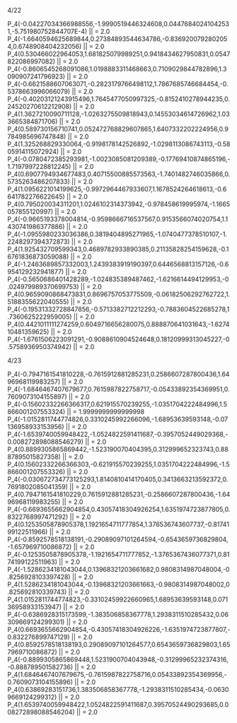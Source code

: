 4/22

P_4(-0.04227034366988556,-1.9990519446324608,0.04476840241042531,-5.751980752844707E-4) || = 2.0
P_4(-1.6640594625689844,0.27384893544634786,-0.8369200792802054,0.6748908404232056) || = 2.0
P_4(0.530466022964053,1.681825079989251,0.9418434627950831,0.0547822086997082) || = 2.0
P_4(-0.8606545268091086,1.0198883311468663,0.7109029844782896,1.3090907241796923) || = 2.0
P_4(-0.6621588607063071,-0.2823179766498112,1.7867685746684454,-0.5378663996066079) || = 2.0
P_4(-0.40203121243915496,1.7645477050997325,-0.8152410278944235,0.24520270612212908) || = 2.0
P_4(1.3627210090711128,-1.0263275509818943,0.14553034614726962,1.033665384871706) || = 2.0
P_4(0.589730156710741,0.052472768829607865,1.6407332202224956,0.9784985696747848) || = 2.0
P_4(1.325268829330064,-0.9198178142526892,-1.0298113086743113,-0.5805914115072924) || = 2.0
P_4(-0.0780472385293981,-1.0023085081209389,-0.17769410874865196,-1.7197997228812245) || = 2.0
P_4(0.6907794934677483,0.40715500885573563,-1.7401482746035866,0.5735263486207833) || = 2.0
P_4(1.0956221014199625,-0.9972964467933607,1.1678524264618613,-0.6641782276622645) || = 2.0
P_4(0.795020034311201,1.0246102314373942,-0.978458619995974,-1.1665057855120997) || = 2.0
P_4(-0.9665193378004814,-0.9598666716537567,0.9153566074020754,1.1430741986377886) || = 2.0
P_4(-1.0955980233036386,0.3819404895271965,-1.0740477378510107,-1.2248297394372873) || = 2.0
P_4(1.925432709599343,0.4689782933890385,0.21135828254159628,-0.16761836873059088) || = 2.0
P_4(-1.2463689857332003,1.2439383919190397,0.6446568813157126,-0.6954129232941877) || = 2.0
P_4(-0.5650686401428289,-1.024835389487462,-1.6216614494129953,-0.024979989370699753) || = 2.0
P_4(0.9659090868473831,0.8696757053775509,-0.06182506292762722,1.5188355622040555) || = 2.0
P_4(-0.19531332728847856,-0.5713382712212293,-0.7883604522685278,1.7360625222959005) || = 2.0
P_4(0.4421011111274259,0.6049716656280075,0.888870641031643,-1.627410481359625) || = 2.0
P_4(-1.6761506223091291,-0.9088610904524648,0.18120999313045227,-0.5758936950374942) || = 2.0

4/23

P_4(-0.7947161541810228,-0.7615912881285231,0.2586607287800436,1.6496968119983257) || = 2.0
P_4(-1.6846467407679677,0.7615987822758717,-0.05433892354369951,0.7609073104155897) || = 2.0
P_4(-0.15602332266366317,0.621915570239255,-1.0351704222484996,1.5866001207553324) || = 1.9999999999999998
P_4(-1.0152811744774826,0.3310245992266096,-1.68953639593148,-0.07136958933153956) || = 2.0
P_4(-1.6539740059948422,-1.0524822591411687,-0.3957052449029368,-0.008272898088546279) || = 2.0
P_4(0.8899305865869442,-1.523190070404395,0.312999652323743,0.8887895015827358) || = 2.0
P_4(0.15602332266366303,-0.621915570239255,1.0351704222484996,-1.5866001207553326) || = 2.0
P_4(-0.030672734773125293,1.8140810414170405,0.3413663213592372,0.7691802085041359) || = 2.0
P_4(0.7947161541810229,0.7615912881285231,-0.2586607287800436,-1.6496968119983255) || = 2.0
P_4(-0.6693655662904854,0.43057418304926254,1.6351974723877805,0.8322768997471292) || = 2.0
P_4(0.1253505878905378,1.1921654711777854,1.376536743607737,-0.8174199122511966) || = 2.0
P_4(-0.8592578518138191,-0.29089097101264594,-0.6543659736829804,-1.657969710086872) || = 2.0
P_4(-0.1253505878905378,-1.1921654711777852,-1.3765367436077371,0.8174199122511963) || = 2.0
P_4(-1.5286234181043044,0.13968321203661682,0.9808314987048004,-0.8256928103397428) || = 2.0
P_4(1.5286234181043044,-0.13968321203661663,-0.9808314987048002,0.825692810339743) || = 2.0
P_4(1.0152811744774823,-0.33102459922660965,1.68953639593148,0.07136958933153947) || = 2.0
P_4(-0.6386928315173599,-1.383506858367778,1.2938311510285432,0.06309669124299301) || = 2.0
P_4(0.6693655662904854,-0.43057418304926226,-1.6351974723877807,-0.832276899747129) || = 2.0
P_4(0.8592578518138193,0.29089097101264577,0.6543659736829803,1.657969710086872) || = 2.0
P_4(-0.8899305865869448,1.5231900704043948,-0.31299965232374316,-0.888789501582736) || = 2.0
P_4(1.6846467407679675,-0.7615987822758716,0.05433892354369956,-0.7609073104155896) || = 2.0
P_4(0.63869283151736,1.383506858367778,-1.2938311510285434,-0.06309669124299312) || = 2.0
P_4(1.6539740059948422,1.0524822591411687,0.39570524490293685,0.008272898088546204) || = 2.0
